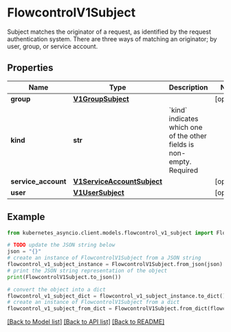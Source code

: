 # FlowcontrolV1Subject

Subject matches the originator of a request, as identified by the request authentication system. There are three ways of matching an originator; by user, group, or service account.

## Properties

Name | Type | Description | Notes
------------ | ------------- | ------------- | -------------
**group** | [**V1GroupSubject**](V1GroupSubject.md) |  | [optional] 
**kind** | **str** | &#x60;kind&#x60; indicates which one of the other fields is non-empty. Required | 
**service_account** | [**V1ServiceAccountSubject**](V1ServiceAccountSubject.md) |  | [optional] 
**user** | [**V1UserSubject**](V1UserSubject.md) |  | [optional] 

## Example

```python
from kubernetes_asyncio.client.models.flowcontrol_v1_subject import FlowcontrolV1Subject

# TODO update the JSON string below
json = "{}"
# create an instance of FlowcontrolV1Subject from a JSON string
flowcontrol_v1_subject_instance = FlowcontrolV1Subject.from_json(json)
# print the JSON string representation of the object
print(FlowcontrolV1Subject.to_json())

# convert the object into a dict
flowcontrol_v1_subject_dict = flowcontrol_v1_subject_instance.to_dict()
# create an instance of FlowcontrolV1Subject from a dict
flowcontrol_v1_subject_from_dict = FlowcontrolV1Subject.from_dict(flowcontrol_v1_subject_dict)
```
[[Back to Model list]](../README.md#documentation-for-models) [[Back to API list]](../README.md#documentation-for-api-endpoints) [[Back to README]](../README.md)


